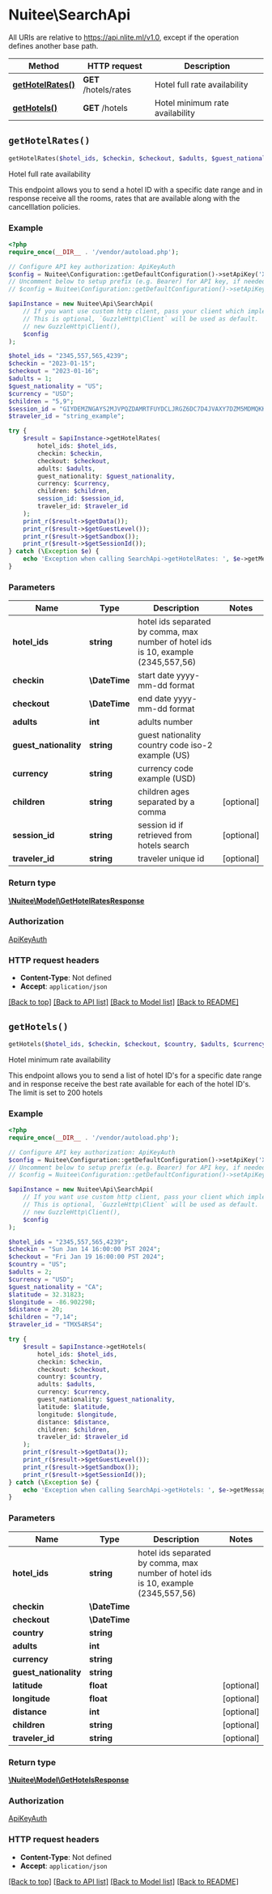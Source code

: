 # Nuitee\SearchApi

All URIs are relative to https://api.nlite.ml/v1.0, except if the operation defines another base path.

| Method | HTTP request | Description |
| ------------- | ------------- | ------------- |
| [**getHotelRates()**](SearchApi.md#getHotelRates) | **GET** /hotels/rates | Hotel full rate availability |
| [**getHotels()**](SearchApi.md#getHotels) | **GET** /hotels | Hotel minimum rate availability |


## `getHotelRates()`

```php
getHotelRates($hotel_ids, $checkin, $checkout, $adults, $guest_nationality, $currency, $children, $session_id, $traveler_id): \Nuitee\Model\GetHotelRatesResponse
```

Hotel full rate availability

This endpoint allows you to send a hotel ID with a specific date range and in response receive all the rooms, rates that are available along with the cancelllation policies.

### Example

```php
<?php
require_once(__DIR__ . '/vendor/autoload.php');

// Configure API key authorization: ApiKeyAuth
$config = Nuitee\Configuration::getDefaultConfiguration()->setApiKey('X-API-Key', 'YOUR_API_KEY');
// Uncomment below to setup prefix (e.g. Bearer) for API key, if needed
// $config = Nuitee\Configuration::getDefaultConfiguration()->setApiKeyPrefix('X-API-Key', 'Bearer');

$apiInstance = new Nuitee\Api\SearchApi(
    // If you want use custom http client, pass your client which implements `GuzzleHttp\ClientInterface`.
    // This is optional, `GuzzleHttp\Client` will be used as default.
    // new GuzzleHttp\Client(),
    $config
);

$hotel_ids = "2345,557,565,4239";
$checkin = "2023-01-15";
$checkout = "2023-01-16";
$adults = 1;
$guest_nationality = "US";
$currency = "USD";
$children = "5,9";
$session_id = "GIYDEMZNGAYS2MJVPQZDAMRTFUYDCLJRGZ6DC7D4JVAXY7DZM5MDMQKKJJAXKZY";
$traveler_id = "string_example";

try {
    $result = $apiInstance->getHotelRates(
        hotel_ids: $hotel_ids, 
        checkin: $checkin, 
        checkout: $checkout, 
        adults: $adults, 
        guest_nationality: $guest_nationality, 
        currency: $currency, 
        children: $children, 
        session_id: $session_id, 
        traveler_id: $traveler_id
    );
    print_r($result->$getData());
    print_r($result->$getGuestLevel());
    print_r($result->$getSandbox());
    print_r($result->$getSessionId());
} catch (\Exception $e) {
    echo 'Exception when calling SearchApi->getHotelRates: ', $e->getMessage(), PHP_EOL;
}
```

### Parameters

| Name | Type | Description  | Notes |
| ------------- | ------------- | ------------- | ------------- |
| **hotel_ids** | **string**| hotel ids separated by comma, max number of hotel ids is 10, example (2345,557,56) | |
| **checkin** | **\DateTime**| start date yyyy-mm-dd format | |
| **checkout** | **\DateTime**| end date yyyy-mm-dd format | |
| **adults** | **int**| adults number | |
| **guest_nationality** | **string**| guest nationality country code iso-2 example (US) | |
| **currency** | **string**| currency code example (USD) | |
| **children** | **string**| children ages separated by a comma | [optional] |
| **session_id** | **string**| session id if retrieved from hotels search | [optional] |
| **traveler_id** | **string**| traveler unique id | [optional] |

### Return type

[**\Nuitee\Model\GetHotelRatesResponse**](../Model/GetHotelRatesResponse.md)

### Authorization

[ApiKeyAuth](../../README.md#ApiKeyAuth)

### HTTP request headers

- **Content-Type**: Not defined
- **Accept**: `application/json`

[[Back to top]](#) [[Back to API list]](../../README.md#endpoints)
[[Back to Model list]](../../README.md#models)
[[Back to README]](../../README.md)

## `getHotels()`

```php
getHotels($hotel_ids, $checkin, $checkout, $country, $adults, $currency, $guest_nationality, $latitude, $longitude, $distance, $children, $traveler_id): \Nuitee\Model\GetHotelsResponse
```

Hotel minimum rate availability

This endpoint allows you to send a list of hotel ID's for a specific date range and in response receive the best rate available for each of the hotel ID's. The limit is set to 200 hotels

### Example

```php
<?php
require_once(__DIR__ . '/vendor/autoload.php');

// Configure API key authorization: ApiKeyAuth
$config = Nuitee\Configuration::getDefaultConfiguration()->setApiKey('X-API-Key', 'YOUR_API_KEY');
// Uncomment below to setup prefix (e.g. Bearer) for API key, if needed
// $config = Nuitee\Configuration::getDefaultConfiguration()->setApiKeyPrefix('X-API-Key', 'Bearer');

$apiInstance = new Nuitee\Api\SearchApi(
    // If you want use custom http client, pass your client which implements `GuzzleHttp\ClientInterface`.
    // This is optional, `GuzzleHttp\Client` will be used as default.
    // new GuzzleHttp\Client(),
    $config
);

$hotel_ids = "2345,557,565,4239";
$checkin = "Sun Jan 14 16:00:00 PST 2024";
$checkout = "Fri Jan 19 16:00:00 PST 2024";
$country = "US";
$adults = 2;
$currency = "USD";
$guest_nationality = "CA";
$latitude = 32.31823;
$longitude = -86.902298;
$distance = 20;
$children = "7,14";
$traveler_id = "TMX54RS4";

try {
    $result = $apiInstance->getHotels(
        hotel_ids: $hotel_ids, 
        checkin: $checkin, 
        checkout: $checkout, 
        country: $country, 
        adults: $adults, 
        currency: $currency, 
        guest_nationality: $guest_nationality, 
        latitude: $latitude, 
        longitude: $longitude, 
        distance: $distance, 
        children: $children, 
        traveler_id: $traveler_id
    );
    print_r($result->$getData());
    print_r($result->$getGuestLevel());
    print_r($result->$getSandbox());
    print_r($result->$getSessionId());
} catch (\Exception $e) {
    echo 'Exception when calling SearchApi->getHotels: ', $e->getMessage(), PHP_EOL;
}
```

### Parameters

| Name | Type | Description  | Notes |
| ------------- | ------------- | ------------- | ------------- |
| **hotel_ids** | **string**| hotel ids separated by comma, max number of hotel ids is 10, example (2345,557,56) | |
| **checkin** | **\DateTime**|  | |
| **checkout** | **\DateTime**|  | |
| **country** | **string**|  | |
| **adults** | **int**|  | |
| **currency** | **string**|  | |
| **guest_nationality** | **string**|  | |
| **latitude** | **float**|  | [optional] |
| **longitude** | **float**|  | [optional] |
| **distance** | **int**|  | [optional] |
| **children** | **string**|  | [optional] |
| **traveler_id** | **string**|  | [optional] |

### Return type

[**\Nuitee\Model\GetHotelsResponse**](../Model/GetHotelsResponse.md)

### Authorization

[ApiKeyAuth](../../README.md#ApiKeyAuth)

### HTTP request headers

- **Content-Type**: Not defined
- **Accept**: `application/json`

[[Back to top]](#) [[Back to API list]](../../README.md#endpoints)
[[Back to Model list]](../../README.md#models)
[[Back to README]](../../README.md)
